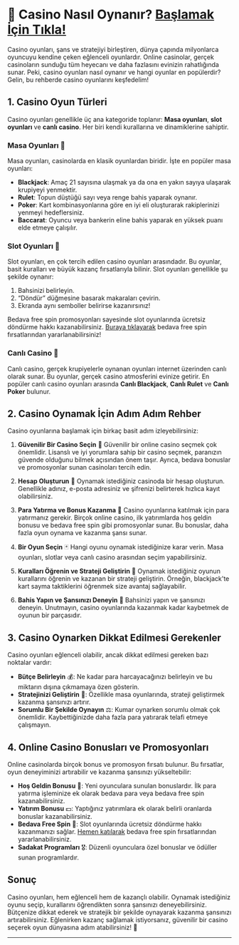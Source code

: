 # 🎰 Casino Nasıl Oynanır? [Başlamak İçin Tıkla!](https://casinotr.link/gWCRZ4)

Casino oyunları, şans ve stratejiyi birleştiren, dünya çapında milyonlarca oyuncuyu kendine çeken eğlenceli oyunlardır. Online casinolar, gerçek casinoların sunduğu tüm heyecanı ve daha fazlasını evinizin rahatlığında sunar. Peki, casino oyunları nasıl oynanır ve hangi oyunlar en popülerdir? Gelin, bu rehberde casino oyunlarını keşfedelim!

## 1. Casino Oyun Türleri

Casino oyunları genellikle üç ana kategoride toplanır: **Masa oyunları**, **slot oyunları** ve **canlı casino**. Her biri kendi kurallarına ve dinamiklerine sahiptir.

### Masa Oyunları 🎲
Masa oyunları, casinolarda en klasik oyunlardan biridir. İşte en popüler masa oyunları:
- **Blackjack**: Amaç 21 sayısına ulaşmak ya da ona en yakın sayıya ulaşarak krupiyeyi yenmektir.
- **Rulet**: Topun düştüğü sayı veya renge bahis yaparak oynanır.
- **Poker**: Kart kombinasyonlarına göre en iyi eli oluşturarak rakiplerinizi yenmeyi hedeflersiniz.
- **Baccarat**: Oyuncu veya bankerin eline bahis yaparak en yüksek puanı elde etmeye çalışılır.

### Slot Oyunları 🎰
Slot oyunları, en çok tercih edilen casino oyunları arasındadır. Bu oyunlar, basit kuralları ve büyük kazanç fırsatlarıyla bilinir. Slot oyunları genellikle şu şekilde oynanır:
1. Bahsinizi belirleyin.
2. “Döndür” düğmesine basarak makaraları çevirin.
3. Ekranda aynı semboller belirirse kazanırsınız!

Bedava free spin promosyonları sayesinde slot oyunlarında ücretsiz döndürme hakkı kazanabilirsiniz. [Buraya tıklayarak](https://casinotr.link/gWCRZ4) bedava free spin fırsatlarından yararlanabilirsiniz!

### Canlı Casino 🎥
Canlı casino, gerçek krupiyelerle oynanan oyunları internet üzerinden canlı olarak sunar. Bu oyunlar, gerçek casino atmosferini evinize getirir. En popüler canlı casino oyunları arasında **Canlı Blackjack**, **Canlı Rulet** ve **Canlı Poker** bulunur.

## 2. Casino Oynamak İçin Adım Adım Rehber

Casino oyunlarına başlamak için birkaç basit adım izleyebilirsiniz:
1. **Güvenilir Bir Casino Seçin** 🎰
   Güvenilir bir online casino seçmek çok önemlidir. Lisanslı ve iyi yorumlara sahip bir casino seçmek, paranızın güvende olduğunu bilmek açısından önem taşır. Ayrıca, bedava bonuslar ve promosyonlar sunan casinoları tercih edin.
   
2. **Hesap Oluşturun** 📝
   Oynamak istediğiniz casinoda bir hesap oluşturun. Genellikle adınız, e-posta adresiniz ve şifrenizi belirterek hızlıca kayıt olabilirsiniz.
   
3. **Para Yatırma ve Bonus Kazanma** 💸
   Casino oyunlarına katılmak için para yatırmanız gerekir. Birçok online casino, ilk yatırımlarda hoş geldin bonusu ve bedava free spin gibi promosyonlar sunar. Bu bonuslar, daha fazla oyun oynama ve kazanma şansı sunar.
   
4. **Bir Oyun Seçin** 🃏
   Hangi oyunu oynamak istediğinize karar verin. Masa oyunları, slotlar veya canlı casino arasından seçim yapabilirsiniz.
   
5. **Kuralları Öğrenin ve Strateji Geliştirin** 📖
   Oynamak istediğiniz oyunun kurallarını öğrenin ve kazanan bir strateji geliştirin. Örneğin, blackjack'te kart sayma taktiklerini öğrenmek size avantaj sağlayabilir.
   
6. **Bahis Yapın ve Şansınızı Deneyin** 🎲
   Bahsinizi yapın ve şansınızı deneyin. Unutmayın, casino oyunlarında kazanmak kadar kaybetmek de oyunun bir parçasıdır.

## 3. Casino Oynarken Dikkat Edilmesi Gerekenler

Casino oyunları eğlenceli olabilir, ancak dikkat edilmesi gereken bazı noktalar vardır:
- **Bütçe Belirleyin** 💰: Ne kadar para harcayacağınızı belirleyin ve bu miktarın dışına çıkmamaya özen gösterin.
- **Stratejinizi Geliştirin** 🧠: Özellikle masa oyunlarında, strateji geliştirmek kazanma şansınızı artırır.
- **Sorumlu Bir Şekilde Oynayın** ⚖️: Kumar oynarken sorumlu olmak çok önemlidir. Kaybettiğinizde daha fazla para yatırarak telafi etmeye çalışmayın.

## 4. Online Casino Bonusları ve Promosyonları

Online casinolarda birçok bonus ve promosyon fırsatı bulunur. Bu fırsatlar, oyun deneyiminizi artırabilir ve kazanma şansınızı yükseltebilir:
- **Hoş Geldin Bonusu** 🎁: Yeni oyunculara sunulan bonuslardır. İlk para yatırma işleminize ek olarak bedava para veya bedava free spin kazanabilirsiniz.
- **Yatırım Bonusu** 💵: Yaptığınız yatırımlara ek olarak belirli oranlarda bonuslar kazanabilirsiniz.
- **Bedava Free Spin** 🔄: Slot oyunlarında ücretsiz döndürme hakkı kazanmanızı sağlar. [Hemen katılarak](https://casinotr.link/gWCRZ4) bedava free spin fırsatlarından yararlanabilirsiniz.
- **Sadakat Programları** 🎖: Düzenli oyunculara özel bonuslar ve ödüller sunan programlardır.

## Sonuç

Casino oyunları, hem eğlenceli hem de kazançlı olabilir. Oynamak istediğiniz oyunu seçip, kurallarını öğrendikten sonra şansınızı deneyebilirsiniz. Bütçenize dikkat ederek ve stratejik bir şekilde oynayarak kazanma şansınızı artırabilirsiniz. Eğlenirken kazanç sağlamak istiyorsanız, güvenilir bir casino seçerek oyun dünyasına adım atabilirsiniz! 🎉

---

